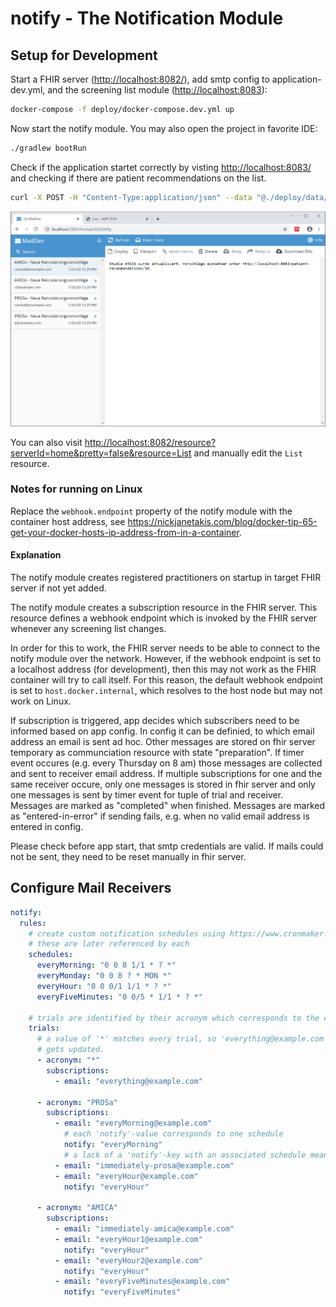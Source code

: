 # notify - The Notification Module

## Setup for Development

Start a FHIR server (<http://localhost:8082/>), add smtp config to application-dev.yml, and the screening list module (<http://localhost:8083>):

```sh
docker-compose -f deploy/docker-compose.dev.yml up
```

Now start the notify module. You may also open the project in favorite IDE:

```sh
./gradlew bootRun
```

Check if the application startet correctly by visting <http://localhost:8083/> and checking if there are patient recommendations on the list.

```sh
curl -X POST -H "Content-Type:application/json" --data "@./deploy/data/screening-list-sample.json" http://localhost:8082/fhir
```

![MailDev Screenshot](docs/img/maildev-screenshot.png "MailDev Screenshot")

You can also visit <http://localhost:8082/resource?serverId=home&pretty=false&resource=List> and manually edit the `List` resource.

### Notes for running on Linux

Replace the `webhook.endpoint` property of the notify module with the container host address, see <https://nickjanetakis.com/blog/docker-tip-65-get-your-docker-hosts-ip-address-from-in-a-container>.

#### Explanation

The notify module creates registered practitioners on startup in target FHIR server if not yet added.

The notify module creates a subscription resource in the FHIR server. This resource defines a webhook endpoint which is invoked by the FHIR server whenever any screening list changes.

In order for this to work, the FHIR server needs to be able to connect to the notify module over the network. However, if the webhook endpoint is set to a localhost address (for development), then this may not work as the FHIR container will try to call itself. For this reason, the default webhook endpoint is set to `host.docker.internal`, which resolves to the host node but may not work on Linux.

If subscription is triggered, app decides which subscribers need to be informed based on app config. In config it can be definied, to which email address an email is sent ad hoc. Other messages are stored on fhir server temporary as communciation resource with state "preparation". If timer event occures (e.g. every Thursday on 8 am) those messages are collected and sent to receiver email address. If multiple subscriptions for one and the same receiver occure, only one messages is stored in fhir server and only one messages is sent by timer event for tuple of trial and receiver. Messages are marked as "completed" when finished. Messages are marked as "entered-in-error" if sending fails, e.g. when no valid email address is entered in config.

Please check before app start, that smtp credentials are valid. If mails could not be sent, they need to be reset manually in fhir server.

## Configure Mail Receivers

```yaml
notify:
  rules:
    # create custom notification schedules using https://www.cronmaker.com
    # these are later referenced by each
    schedules:
      everyMorning: "0 0 8 1/1 * ? *"
      everyMonday: "0 0 8 ? * MON *"
      everyHour: "0 0 0/1 1/1 * ? *"
      everyFiveMinutes: "0 0/5 * 1/1 * ? *"

    # trials are identified by their acronym which corresponds to the cohort's title in atlas or the "[acronym=XYZ]" tag
    trials:
      # a value of '*' matches every trial, so 'everything@example.com' will receive an email whenever any screeninglist
      # gets updated.
      - acronym: "*"
        subscriptions:
          - email: "everything@example.com"

      - acronym: "PROSa"
        subscriptions:
          - email: "everyMorning@example.com"
            # each 'notify'-value corresponds to one schedule
            notify: "everyMorning"
            # a lack of a 'notify'-key with an associated schedule means that the user will be notified immediately.
          - email: "immediately-prosa@example.com"
          - email: "everyHour@example.com"
            notify: "everyHour"

      - acronym: "AMICA"
        subscriptions:
          - email: "immediately-amica@example.com"
          - email: "everyHour1@example.com"
            notify: "everyHour"
          - email: "everyHour2@example.com"
            notify: "everyHour"
          - email: "everyFiveMinutes@example.com"
            notify: "everyFiveMinutes"
```
